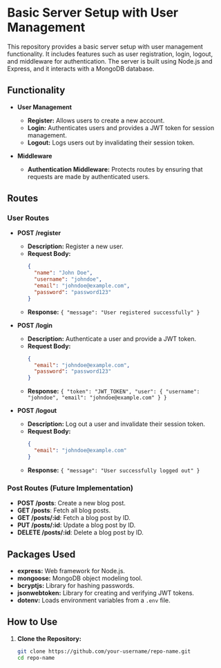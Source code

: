 # Basic Server Setup with User Management

This repository provides a basic server setup with user management functionality. It includes features such as user registration, login, logout, and middleware for authentication. The server is built using Node.js and Express, and it interacts with a MongoDB database.

## Functionality

- **User Management**
  - **Register:** Allows users to create a new account.
  - **Login:** Authenticates users and provides a JWT token for session management.
  - **Logout:** Logs users out by invalidating their session token.

- **Middleware**
  - **Authentication Middleware:** Protects routes by ensuring that requests are made by authenticated users.

## Routes

### User Routes

- **POST /register**
  - **Description:** Register a new user.
  - **Request Body:**
    ```json
    {
      "name": "John Doe",
      "username": "johndoe",
      "email": "johndoe@example.com",
      "password": "password123"
    }
    ```
  - **Response:** `{ "message": "User registered successfully" }`

- **POST /login**
  - **Description:** Authenticate a user and provide a JWT token.
  - **Request Body:**
    ```json
    {
      "email": "johndoe@example.com",
      "password": "password123"
    }
    ```
  - **Response:** `{ "token": "JWT_TOKEN", "user": { "username": "johndoe", "email": "johndoe@example.com" } }`

- **POST /logout**
  - **Description:** Log out a user and invalidate their session token.
  - **Request Body:**
    ```json
    {
      "email": "johndoe@example.com"
    }
    ```
  - **Response:** `{ "message": "User successfully logged out" }`

### Post Routes (Future Implementation)

- **POST /posts**: Create a new blog post.
- **GET /posts**: Fetch all blog posts.
- **GET /posts/:id**: Fetch a blog post by ID.
- **PUT /posts/:id**: Update a blog post by ID.
- **DELETE /posts/:id**: Delete a blog post by ID.

## Packages Used

- **express:** Web framework for Node.js.
- **mongoose:** MongoDB object modeling tool.
- **bcryptjs:** Library for hashing passwords.
- **jsonwebtoken:** Library for creating and verifying JWT tokens.
- **dotenv:** Loads environment variables from a `.env` file.

## How to Use

1. **Clone the Repository:**

   ```bash
   git clone https://github.com/your-username/repo-name.git
   cd repo-name
